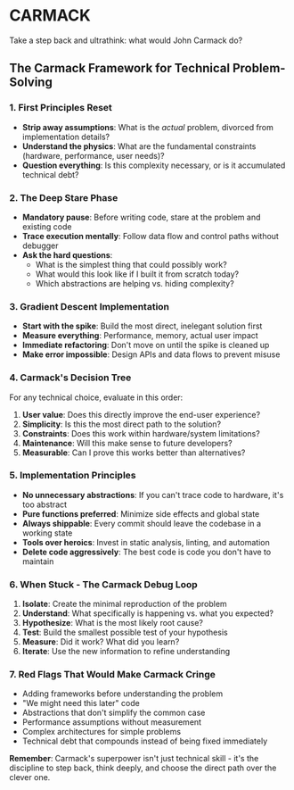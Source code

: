 # CARMACK

Take a step back and ultrathink: what would John Carmack do?

## The Carmack Framework for Technical Problem-Solving

### 1. **First Principles Reset**
- **Strip away assumptions**: What is the *actual* problem, divorced from implementation details?
- **Understand the physics**: What are the fundamental constraints (hardware, performance, user needs)?
- **Question everything**: Is this complexity necessary, or is it accumulated technical debt?

### 2. **The Deep Stare Phase** 
- **Mandatory pause**: Before writing code, stare at the problem and existing code
- **Trace execution mentally**: Follow data flow and control paths without debugger
- **Ask the hard questions**:
  - What is the simplest thing that could possibly work?
  - What would this look like if I built it from scratch today?
  - Which abstractions are helping vs. hiding complexity?

### 3. **Gradient Descent Implementation**
- **Start with the spike**: Build the most direct, inelegant solution first
- **Measure everything**: Performance, memory, actual user impact
- **Immediate refactoring**: Don't move on until the spike is cleaned up
- **Make error impossible**: Design APIs and data flows to prevent misuse

### 4. **Carmack's Decision Tree**
For any technical choice, evaluate in this order:
1. **User value**: Does this directly improve the end-user experience?
2. **Simplicity**: Is this the most direct path to the solution?
3. **Constraints**: Does this work within hardware/system limitations?
4. **Maintenance**: Will this make sense to future developers?
5. **Measurable**: Can I prove this works better than alternatives?

### 5. **Implementation Principles**
- **No unnecessary abstractions**: If you can't trace code to hardware, it's too abstract
- **Pure functions preferred**: Minimize side effects and global state
- **Always shippable**: Every commit should leave the codebase in a working state
- **Tools over heroics**: Invest in static analysis, linting, and automation
- **Delete code aggressively**: The best code is code you don't have to maintain

### 6. **When Stuck - The Carmack Debug Loop**
1. **Isolate**: Create the minimal reproduction of the problem
2. **Understand**: What specifically is happening vs. what you expected?
3. **Hypothesize**: What is the most likely root cause?
4. **Test**: Build the smallest possible test of your hypothesis
5. **Measure**: Did it work? What did you learn?
6. **Iterate**: Use the new information to refine understanding

### 7. **Red Flags That Would Make Carmack Cringe**
- Adding frameworks before understanding the problem
- "We might need this later" code
- Abstractions that don't simplify the common case
- Performance assumptions without measurement
- Complex architectures for simple problems
- Technical debt that compounds instead of being fixed immediately

**Remember**: Carmack's superpower isn't just technical skill - it's the discipline to step back, think deeply, and choose the direct path over the clever one.